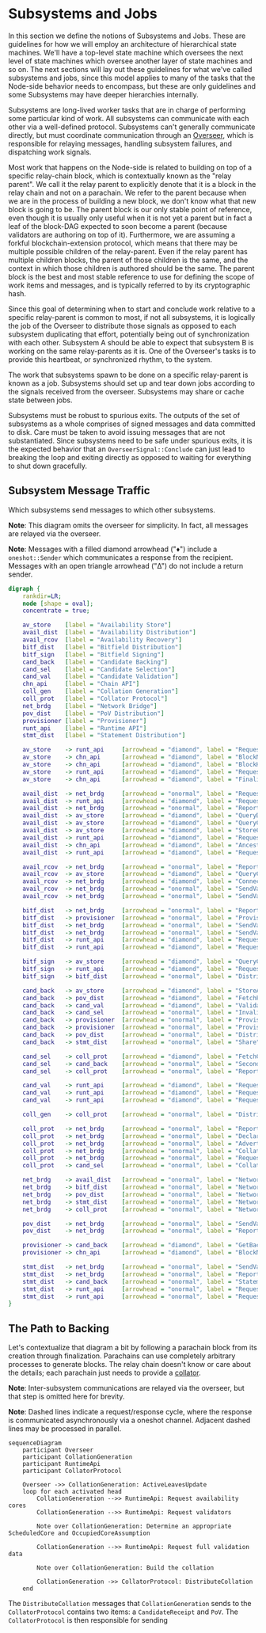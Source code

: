 # Subsystems and Jobs

In this section we define the notions of Subsystems and Jobs. These are guidelines for how we will employ an architecture of hierarchical state machines. We'll have a top-level state machine which oversees the next level of state machines which oversee another layer of state machines and so on. The next sections will lay out these guidelines for what we've called subsystems and jobs, since this model applies to many of the tasks that the Node-side behavior needs to encompass, but these are only guidelines and some Subsystems may have deeper hierarchies internally.

Subsystems are long-lived worker tasks that are in charge of performing some particular kind of work. All subsystems can communicate with each other via a well-defined protocol. Subsystems can't generally communicate directly, but must coordinate communication through an [Overseer](overseer.md), which is responsible for relaying messages, handling subsystem failures, and dispatching work signals.

Most work that happens on the Node-side is related to building on top of a specific relay-chain block, which is contextually known as the "relay parent". We call it the relay parent to explicitly denote that it is a block in the relay chain and not on a parachain. We refer to the parent because when we are in the process of building a new block, we don't know what that new block is going to be. The parent block is our only stable point of reference, even though it is usually only useful when it is not yet a parent but in fact a leaf of the block-DAG expected to soon become a parent (because validators are authoring on top of it). Furthermore, we are assuming a forkful blockchain-extension protocol, which means that there may be multiple possible children of the relay-parent. Even if the relay parent has multiple children blocks, the parent of those children is the same, and the context in which those children is authored should be the same. The parent block is the best and most stable reference to use for defining the scope of work items and messages, and is typically referred to by its cryptographic hash.

Since this goal of determining when to start and conclude work relative to a specific relay-parent is common to most, if not all subsystems, it is logically the job of the Overseer to distribute those signals as opposed to each subsystem duplicating that effort, potentially being out of synchronization with each other. Subsystem A should be able to expect that subsystem B is working on the same relay-parents as it is. One of the Overseer's tasks is to provide this heartbeat, or synchronized rhythm, to the system.

The work that subsystems spawn to be done on a specific relay-parent is known as a job. Subsystems should set up and tear down jobs according to the signals received from the overseer. Subsystems may share or cache state between jobs.

Subsystems must be robust to spurious exits. The outputs of the set of subsystems as a whole comprises of signed messages and data committed to disk. Care must be taken to avoid issuing messages that are not substantiated. Since subsystems need to be safe under spurious exits, it is the expected behavior that an `OverseerSignal::Conclude` can just lead to breaking the loop and exiting directly as opposed to waiting for everything to shut down gracefully.

## Subsystem Message Traffic

Which subsystems send messages to which other subsystems.

**Note**: This diagram omits the overseer for simplicity. In fact, all messages are relayed via the overseer.

**Note**: Messages with a filled diamond arrowhead ("♦") include a `oneshot::Sender` which communicates a response from the recipient.
Messages with an open triangle arrowhead ("Δ") do not include a return sender.

```dot process
digraph {
    rankdir=LR;
    node [shape = oval];
    concentrate = true;

    av_store    [label = "Availability Store"]
    avail_dist  [label = "Availability Distribution"]
    avail_rcov  [label = "Availability Recovery"]
    bitf_dist   [label = "Bitfield Distribution"]
    bitf_sign   [label = "Bitfield Signing"]
    cand_back   [label = "Candidate Backing"]
    cand_sel    [label = "Candidate Selection"]
    cand_val    [label = "Candidate Validation"]
    chn_api     [label = "Chain API"]
    coll_gen    [label = "Collation Generation"]
    coll_prot   [label = "Collator Protocol"]
    net_brdg    [label = "Network Bridge"]
    pov_dist    [label = "PoV Distribution"]
    provisioner [label = "Provisioner"]
    runt_api    [label = "Runtime API"]
    stmt_dist   [label = "Statement Distribution"]

    av_store    -> runt_api     [arrowhead = "diamond", label = "Request::CandidateEvents"]
    av_store    -> chn_api      [arrowhead = "diamond", label = "BlockNumber"]
    av_store    -> chn_api      [arrowhead = "diamond", label = "BlockHeader"]
    av_store    -> runt_api     [arrowhead = "diamond", label = "Request::Validators"]
    av_store    -> chn_api      [arrowhead = "diamond", label = "FinalizedBlockHash"]

    avail_dist  -> net_brdg     [arrowhead = "onormal", label = "Request::SendValidationMessages"]
    avail_dist  -> runt_api     [arrowhead = "diamond", label = "Request::AvailabilityCores"]
    avail_dist  -> net_brdg     [arrowhead = "onormal", label = "ReportPeer"]
    avail_dist  -> av_store     [arrowhead = "diamond", label = "QueryDataAvailability"]
    avail_dist  -> av_store     [arrowhead = "diamond", label = "QueryChunk"]
    avail_dist  -> av_store     [arrowhead = "diamond", label = "StoreChunk"]
    avail_dist  -> runt_api     [arrowhead = "diamond", label = "Request::Validators"]
    avail_dist  -> chn_api      [arrowhead = "diamond", label = "Ancestors"]
    avail_dist  -> runt_api     [arrowhead = "diamond", label = "Request::SessionIndexForChild"]

    avail_rcov  -> net_brdg     [arrowhead = "onormal", label = "ReportPeer"]
    avail_rcov  -> av_store     [arrowhead = "diamond", label = "QueryChunk"]
    avail_rcov  -> net_brdg     [arrowhead = "diamond", label = "ConnectToValidators"]
    avail_rcov  -> net_brdg     [arrowhead = "onormal", label = "SendValidationMessage::Chunk"]
    avail_rcov  -> net_brdg     [arrowhead = "onormal", label = "SendValidationMessage::RequestChunk"]

    bitf_dist   -> net_brdg     [arrowhead = "onormal", label = "ReportPeer"]
    bitf_dist   -> provisioner  [arrowhead = "onormal", label = "ProvisionableData::Bitfield"]
    bitf_dist   -> net_brdg     [arrowhead = "onormal", label = "SendValidationMessage"]
    bitf_dist   -> net_brdg     [arrowhead = "onormal", label = "SendValidationMessage"]
    bitf_dist   -> runt_api     [arrowhead = "diamond", label = "Request::Validatiors"]
    bitf_dist   -> runt_api     [arrowhead = "diamond", label = "Request::SessionIndexForChild"]

    bitf_sign   -> av_store     [arrowhead = "diamond", label = "QueryChunkAvailability"]
    bitf_sign   -> runt_api     [arrowhead = "diamond", label = "Request::AvailabilityCores"]
    bitf_sign   -> bitf_dist    [arrowhead = "onormal", label = "DistributeBitfield"]

    cand_back   -> av_store     [arrowhead = "diamond", label = "StoreAvailableData"]
    cand_back   -> pov_dist     [arrowhead = "diamond", label = "FetchPoV"]
    cand_back   -> cand_val     [arrowhead = "diamond", label = "ValidateFromChainState"]
    cand_back   -> cand_sel     [arrowhead = "onormal", label = "Invalid"]
    cand_back   -> provisioner  [arrowhead = "onormal", label = "ProvisionableData::MisbehaviorReport"]
    cand_back   -> provisioner  [arrowhead = "onormal", label = "ProvisionableData::BackedCandidate"]
    cand_back   -> pov_dist     [arrowhead = "onormal", label = "DistributePoV"]
    cand_back   -> stmt_dist    [arrowhead = "onormal", label = "Share"]

    cand_sel    -> coll_prot    [arrowhead = "diamond", label = "FetchCollation"]
    cand_sel    -> cand_back    [arrowhead = "onormal", label = "Second"]
    cand_sel    -> coll_prot    [arrowhead = "onormal", label = "ReportCollator"]

    cand_val    -> runt_api     [arrowhead = "diamond", label = "Request::PersistedValidationData"]
    cand_val    -> runt_api     [arrowhead = "diamond", label = "Request::ValidationCode"]
    cand_val    -> runt_api     [arrowhead = "diamond", label = "Request::CheckValidationOutputs"]

    coll_gen    -> coll_prot    [arrowhead = "onormal", label = "DistributeCollation"]

    coll_prot   -> net_brdg     [arrowhead = "onormal", label = "ReportPeer"]
    coll_prot   -> net_brdg     [arrowhead = "onormal", label = "Declare"]
    coll_prot   -> net_brdg     [arrowhead = "onormal", label = "AdvertiseCollation"]
    coll_prot   -> net_brdg     [arrowhead = "onormal", label = "Collation"]
    coll_prot   -> net_brdg     [arrowhead = "onormal", label = "RequestCollation"]
    coll_prot   -> cand_sel     [arrowhead = "onormal", label = "Collation"]

    net_brdg    -> avail_dist   [arrowhead = "onormal", label = "NetworkBridgeUpdateV1"]
    net_brdg    -> bitf_dist    [arrowhead = "onormal", label = "NetworkBridgeUpdateV1"]
    net_brdg    -> pov_dist     [arrowhead = "onormal", label = "NetworkBridgeUpdateV1"]
    net_brdg    -> stmt_dist    [arrowhead = "onormal", label = "NetworkBridgeUpdateV1"]
    net_brdg    -> coll_prot    [arrowhead = "onormal", label = "NetworkBridgeUpdateV1"]

    pov_dist    -> net_brdg     [arrowhead = "onormal", label = "SendValidationMessage"]
    pov_dist    -> net_brdg     [arrowhead = "onormal", label = "ReportPeer"]

    provisioner -> cand_back    [arrowhead = "diamond", label = "GetBackedCandidates"]
    provisioner -> chn_api      [arrowhead = "diamond", label = "BlockNumber"]

    stmt_dist   -> net_brdg     [arrowhead = "onormal", label = "SendValidationMessage"]
    stmt_dist   -> net_brdg     [arrowhead = "onormal", label = "ReportPeer"]
    stmt_dist   -> cand_back    [arrowhead = "onormal", label = "Statement"]
    stmt_dist   -> runt_api     [arrowhead = "onormal", label = "Request::Validators"]
    stmt_dist   -> runt_api     [arrowhead = "onormal", label = "Request::SessionIndexForChild"]
}
```

## The Path to Backing

Let's contextualize that diagram a bit by following a parachain block from its creation through finalization.
Parachains can use completely arbitrary processes to generate blocks. The relay chain doesn't know or care about
the details; each parachain just needs to provide a [collator](collators/collation-generation.md).

**Note**: Inter-subsystem communications are relayed via the overseer, but that step is omitted here for brevity.

**Note**: Dashed lines indicate a request/response cycle, where the response is communicated asynchronously via
a oneshot channel. Adjacent dashed lines may be processed in parallel.

```mermaid
sequenceDiagram
    participant Overseer
    participant CollationGeneration
    participant RuntimeApi
    participant CollatorProtocol

    Overseer ->> CollationGeneration: ActiveLeavesUpdate
    loop for each activated head
        CollationGeneration -->> RuntimeApi: Request availability cores
        CollationGeneration -->> RuntimeApi: Request validators

        Note over CollationGeneration: Determine an appropriate ScheduledCore and OccupiedCoreAssumption

        CollationGeneration -->> RuntimeApi: Request full validation data

        Note over CollationGeneration: Build the collation

        CollationGeneration ->> CollatorProtocol: DistributeCollation
    end
```

The `DistributeCollation` messages that `CollationGeneration` sends to the `CollatorProtocol` contains
two items: a `CandidateReceipt` and `PoV`. The `CollatorProtocol` is then responsible for sending
